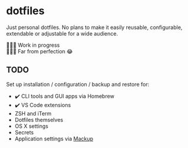 # dotfiles

Just personal dotfiles. No plans to make it easily reusable, configurable, extendable or adjustable for a wide audience.

🚧🚧🚧 Work in progress <br/>
🚧🚧🚧 Far from perfection 😂

## TODO

Set up installation / configuration / backup and restore for:

- ✔️ CLI tools and GUI apps via Homebrew
- ✔️ VS Code extensions
- ZSH and iTerm
- Dotfiles themselves
- OS X settings
- Secrets
- Application settings via [Mackup](https://github.com/lra/mackup)
